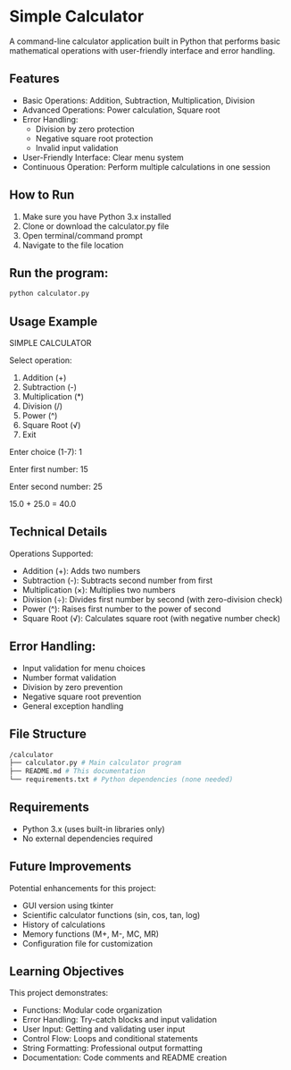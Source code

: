 # Simple Calculator

A command-line calculator application built in Python that performs basic mathematical operations with user-friendly interface and error handling.

## Features

- Basic Operations: Addition, Subtraction, Multiplication, Division
- Advanced Operations: Power calculation, Square root
- Error Handling:
  - Division by zero protection
  - Negative square root protection
  - Invalid input validation
- User-Friendly Interface: Clear menu system
- Continuous Operation: Perform multiple calculations in one session

## How to Run

1. Make sure you have Python 3.x installed
2. Clone or download the calculator.py file
3. Open terminal/command prompt
4. Navigate to the file location

## Run the program:

```bash
python calculator.py
```

## Usage Example

SIMPLE CALCULATOR

Select operation:

1. Addition (+)
2. Subtraction (-)
3. Multiplication (\*)
4. Division (/)
5. Power (^)
6. Square Root (√)
7. Exit

Enter choice (1-7): 1

Enter first number: 15

Enter second number: 25

15.0 + 25.0 = 40.0

## Technical Details

Operations Supported:

- Addition (+): Adds two numbers
- Subtraction (-): Subtracts second number from first
- Multiplication (×): Multiplies two numbers
- Division (÷): Divides first number by second (with zero-division check)
- Power (^): Raises first number to the power of second
- Square Root (√): Calculates square root (with negative number check)

## Error Handling:

- Input validation for menu choices
- Number format validation
- Division by zero prevention
- Negative square root prevention
- General exception handling

## File Structure

```bash
/calculator
├── calculator.py # Main calculator program
├── README.md # This documentation
└── requirements.txt # Python dependencies (none needed)
```

## Requirements

- Python 3.x (uses built-in libraries only)
- No external dependencies required

## Future Improvements

Potential enhancements for this project:

- GUI version using tkinter
- Scientific calculator functions (sin, cos, tan, log)
- History of calculations
- Memory functions (M+, M-, MC, MR)
- Configuration file for customization

## Learning Objectives

This project demonstrates:

- Functions: Modular code organization
- Error Handling: Try-catch blocks and input validation
- User Input: Getting and validating user input
- Control Flow: Loops and conditional statements
- String Formatting: Professional output formatting
- Documentation: Code comments and README creation
